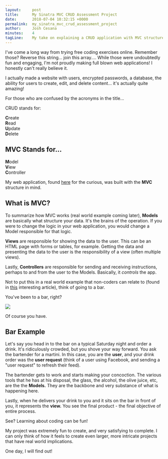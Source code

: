 ```yaml
---
layout:     post
title:      My Sinatra MVC CRUD Assessment Project
date:       2018-07-04 10:32:15 +0000
permalink:  my_sinatra_mvc_crud_assessment_project
author:     Josh Cesana
minutes:    4
tagLine:    My take on explaining a CRUD application with MVC structure.
---
```


I've come a long way from trying free coding exercises online. Remember those? Reverse this string... join this array.... While those were undoubtedly fun and engaging, I'm not proudly making full blown web applications! I honestly can't really believe it.

I actually made a website with users, encrypted passwords, a database, the ability for users to create, edit, and delete content... it's actually quite amazing!

For those who are confused by the acronyms in the title...

CRUD stands for:

**C**reate  
**R**ead  
**U**pdate  
**D**elete  

## MVC Stands for...

**M**odel  
**V**iew  
**C**ontroller  

My web application, found [here](https://github.com/JCesana/sinatra-final-project-tasks) for the curious, was built with the **MVC** structure in mind.

## What is MVC?

To summarize how MVC works (real world example coming later), **Models** are basically what structure your data. It's the brains of the operation. If you were to change the logic in your web application, you would change a Model responsible for that logic.

**Views** are responsible for showing the data to the user. This can be an HTML page with forms or tables, for example. Getting the data and presenting the data to the user is the responsibility of a view (often multiple views).

Lastly, **Controllers** are responsible for sending and receiving instructions, perhaps to and from the user to the Models. Basically, it *controls* the app.

Not to put this in a real world example that non-coders can relate to (found in [this](https://medium.freecodecamp.org/model-view-controller-mvc-explained-through-ordering-drinks-at-the-bar-efcba6255053) interesting article), think of going to a bar.

You've been to a bar, right?

![](https://media.giphy.com/media/11lf2xDBqKiP9S/giphy.gif)

Of course you have.

## Bar Example

Let's say you head in to the bar on a typical Saturday night and order a drink. It's ridiculously crowded, but you shove your way forward. You ask the bartender for a martini. In this case, you are the **user**, and your drink order was the **user request** (think of a user using Facebook, and sending a "user request" to refresh their feed).

The bartender gets to work and starts making your concoction. The various tools that he has at his disposal, the glass, the alcohol, the olive juice, etc, are the the **Models.**  They are the backbone and very substance of what is happening here.

Lastly, when he delivers your drink to you and it sits on the bar in front of you, it represents the **view.** You see the final product - the final objective of entire process.

See? Learning about coding can be fun!

My project was extremely fun to create, and very satisfying to complete. I can only think of how it feels to create even larger, more intricate projects that have real world implications.

One day, I will find out!
